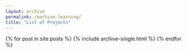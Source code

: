 ```yaml
---
layout: archive
permalink: /machine-learning/
title: "List of Projects"
---
```

{% for post in site.posts %}
  {% include archive-single.html %}
{% endfor %}
